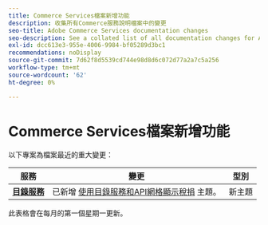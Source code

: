 ```yaml
---
title: Commerce Services檔案新增功能
description: 收集所有Commerce服務說明檔案中的變更
seo-title: Adobe Commerce Services documentation changes
seo-description: See a collated list of all documentation changes for Adobe Commerce Services and integration services.
exl-id: dcc613e3-955e-4006-9984-bf05289d3bc1
recommendations: noDisplay
source-git-commit: 7d62f8d5539cd744e98d8d6c072d77a2a7c5a256
workflow-type: tm+mt
source-wordcount: '62'
ht-degree: 0%

---
```


# Commerce Services檔案新增功能

以下專案為檔案最近的重大變更：

| 服務 | 變更 | 型別 |
| -- | -- | -- |
| [**目錄服務**](../live-search/overview.md) | 已新增 [使用目錄服務和API網格顯示稅捐](https://experienceleague.adobe.com/docs/commerce-merchant-services/catalog-service/taxes.html) 主題。 | 新主題 |

此表格會在每月的第一個星期一更新。
